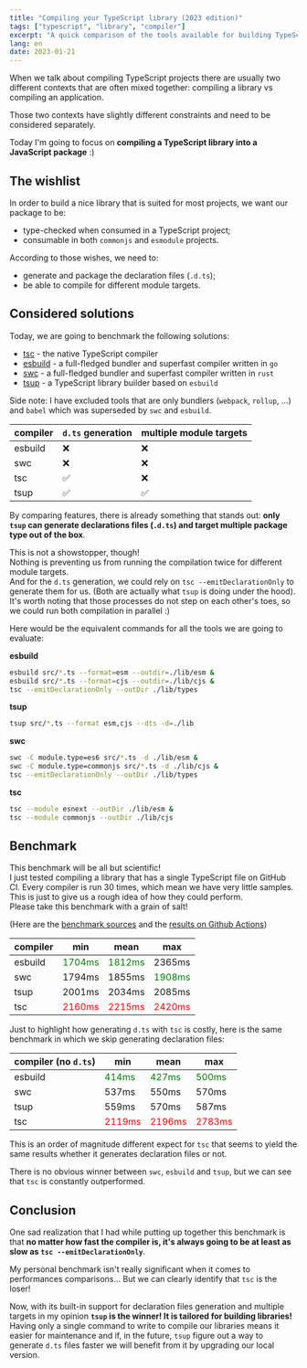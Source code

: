```yaml
---
title: "Compiling your TypeScript library (2023 edition)"
tags: ["typescript", "library", "compiler"]
excerpt: "A quick comparison of the tools available for building TypeScript libraries in 2023: tsup, swc, esbuild and tsc"
lang: en
date: 2023-01-21
---
```


<style>
    .winner {color: green;}
    .loser {color: red;}
</style>

When we talk about compiling TypeScript projects there are usually two different contexts that are often mixed together: compiling a library vs compiling an application.

Those two contexts have slightly different constraints and need to be considered separately.

Today I'm going to focus on **compiling a TypeScript library into a JavaScript package** :)

## The wishlist

In order to build a nice library that is suited for most projects, we want our package to be:

- type-checked when consumed in a TypeScript project;
- consumable in both `commonjs` and `esmodule` projects.

According to those wishes, we need to:

- generate and package the declaration files (`.d.ts`);
- be able to compile for different module targets.

## Considered solutions

Today, we are going to benchmark the following solutions:

- [tsc](https://www.typescriptlang.org/docs/handbook/compiler-options.html) - the native TypeScript compiler
- [esbuild](https://esbuild.github.io/) - a full-fledged bundler and superfast compiler written in `go`
- [swc](https://swc.rs/) - a full-fledged bundler and superfast compiler written in `rust`
- [tsup](tsup.egoist.dev/) - a TypeScript library builder based on `esbuild`

Side note: I have excluded tools that are only bundlers (`webpack`, `rollup`, ...) and `babel` which was superseded by `swc` and `esbuild`.

| compiler | `d.ts` generation | multiple module targets |
| -------- | ----------------- | ----------------------- |
| esbuild  | ❌                | ❌                      |
| swc      | ❌                | ❌                      |
| tsc      | ✅                | ❌                      |
| tsup     | ✅                | ✅                      |

By comparing features, there is already something that stands out: **only `tsup` can generate declarations files (`.d.ts`) and target multiple package type out of the box**.

This is not a showstopper, though!  
Nothing is preventing us from running the compilation twice for different module targets.  
And for the `d.ts` generation, we could rely on `tsc --emitDeclarationOnly` to generate them for us.
(Both are actually what `tsup` is doing under the hood).  
It's worth noting that those processes do not step on each other's toes, so we could run both compilation in parallel :)

Here would be the equivalent commands for all the tools we are going to evaluate:

**esbuild**

```sh
esbuild src/*.ts --format=esm --outdir=./lib/esm &
esbuild src/*.ts --format=cjs --outdir=./lib/cjs &
tsc --emitDeclarationOnly --outDir ./lib/types
```

**tsup**

```sh
tsup src/*.ts --format esm,cjs --dts -d=./lib
```

**swc**

```sh
swc -C module.type=es6 src/*.ts -d ./lib/esm &
swc -C module.type=commonjs src/*.ts -d ./lib/cjs &
tsc --emitDeclarationOnly --outDir ./lib/types
```

**tsc**

```sh
tsc --module esnext --outDir ./lib/esm &
tsc --module commonjs --outDir ./lib/cjs
```

## Benchmark

This benchmark will be all but scientific!  
I just tested compiling a library that has a single TypeScript file on GitHub CI. Every compiler is run 30 times, which mean we have very little samples.  
This is just to give us a rough idea of how they could perform.  
Please take this benchmark with a grain of salt!

(Here are the [benchmark sources](https://github.com/atomrc/ts-lib-benchmark) and the [results on Github Actions](https://github.com/atomrc/ts-lib-benchmark/actions))

| compiler | min                                | mean                               | max                                |
| -------- | ---------------------------------- | ---------------------------------- | ---------------------------------- |
| esbuild  | <span class="winner">1704ms</span> | <span class="winner">1812ms</span> | 2365ms                             |
| swc      | 1794ms                             | 1855ms                             | <span class="winner">1908ms</span> |
| tsup     | 2001ms                             | 2034ms                             | 2085ms                             |
| tsc      | <span class="loser">2160ms</span>  | <span class="loser">2215ms</span>  | <span class="loser">2420ms</span>  |

Just to highlight how generating `d.ts` with `tsc` is costly, here is the same benchmark in which we skip generating declaration files:

| compiler (no `d.ts`) | min                               | mean                              | max                               |
| -------------------- | --------------------------------- | --------------------------------- | --------------------------------- |
| esbuild              | <span class="winner">414ms</span> | <span class="winner">427ms <span> | <span class="winner">500ms</span> |
| swc                  | 537ms                             | 550ms                             | 570ms                             |
| tsup                 | 559ms                             | 570ms                             | 587ms                             |
| tsc                  | <span class="loser">2119ms</span> | <span class="loser">2196ms</span> | <span class="loser">2783ms</span> |

This is an order of magnitude different expect for `tsc` that seems to yield the same results whether it generates declaration files or not.

There is no obvious winner between `swc`, `esbuild` and `tsup`, but we can see that `tsc` is constantly outperformed.

## Conclusion

One sad realization that I had while putting up together this benchmark is that **no matter how fast the compiler is, it's always going to be at least as slow as `tsc --emitDeclarationOnly`**.

My personal benchmark isn't really significant when it comes to performances comparisons... But we can clearly identify that `tsc` is the loser!

Now, with its built-in support for declaration files generation and multiple targets in my opinion **`tsup` is the winner! It is tailored for building libraries!**  
Having only a single command to write to compile our libraries means it easier for maintenance and if, in the future, `tsup` figure out a way to generate `d.ts` files faster we will benefit from it by upgrading our local version.
